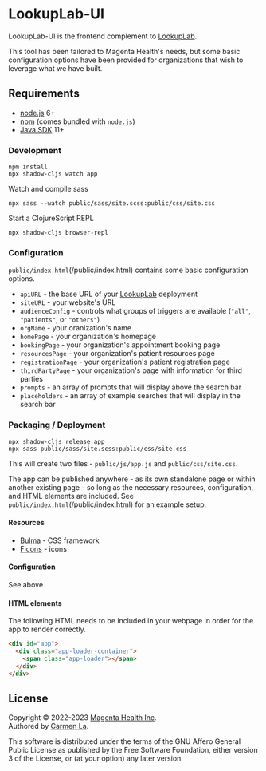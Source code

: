 
# LookupLab-UI

LookupLab-UI is the frontend complement to [LookupLab](https://github.com/MagentaHealth/LookupLab/tree/master).

This tool has been tailored to Magenta Health's needs, but some basic configuration options have been provided for organizations that wish to leverage what we have built.


## Requirements

- [node.js](https://nodejs.org) 6+
- [npm](https://www.npmjs.com) (comes bundled with `node.js`)
- [Java SDK](https://www.azul.com/downloads/) 11+


### Development
```
npm install
npx shadow-cljs watch app
```

Watch and compile sass
```
npx sass --watch public/sass/site.scss:public/css/site.css
```

Start a ClojureScript REPL
```
npx shadow-cljs browser-repl
```


### Configuration

`public/index.html`(/public/index.html) contains some basic configuration options.

- `apiURL` - the base URL of your [LookupLab](https://github.com/MagentaHealth/LookupLab/tree/master) deployment
- `siteURL` - your website's URL
- `audienceConfig` - controls what groups of triggers are available (`"all"`, `"patients"`, or `"others"`)
- `orgName` - your oranization's name
- `homePage` - your organization's homepage
- `bookingPage` - your organization's appointment booking page
- `resourcesPage` - your organization's patient resources page
- `registrationPage` - your organization's patient registration page
- `thirdPartyPage` - your organization's page with information for third parties
- `prompts` - an array of prompts that will display above the search bar
- `placeholders` - an array of example searches that will display in the search bar


### Packaging / Deployment

```
npx shadow-cljs release app
npx sass public/sass/site.scss:public/css/site.css
```

This will create two files - `public/js/app.js` and `public/css/site.css`.

The app can be published anywhere - as its own standalone page or within another existing page - so long as the necessary resources, configuration, and HTML elements are included. See `public/index.html`(/public/index.html) for an example setup.


#### Resources

- [Bulma](https://bulma.io/) - CSS framework
- [Ficons](https://ficons.fiction.com/) - icons

#### Configuration 

See above

#### HTML elements

The following HTML needs to be included in your webpage in order for the app to render correctly.

```html
<div id="app">
  <div class="app-loader-container">
    <span class="app-loader"></span>
  </div>
</div>
```


## License 

Copyright &copy; 2022-2023 [Magenta Health Inc](https://www.magentahealth.ca/).<br>
Authored by [Carmen La](https://carmen.la/).

This software is distributed under the terms of the GNU Affero General Public License as
    published by the Free Software Foundation, either version 3 of the
    License, or (at your option) any later version.
